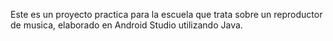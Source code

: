 Este es un proyecto practica para la escuela que trata sobre un reproductor de musica, elaborado en Android Studio utilizando Java.

